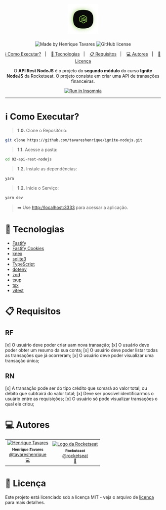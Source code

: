 <h1 align="center">
  <img alt="Daily Diet API" title="Daily Diet API" src="https://raw.githubusercontent.com/tavareshenrique/ignite-nodejs/main/%40assets/logo.webp" width="100px" />
</h1>

<p align="center">
  <img alt="Made by Henrique Tavares" src="https://img.shields.io/badge/made%20by-Henrique Tavares-%20?color=0a0a0a">
  <img alt="GitHub license" src="https://img.shields.io/github/license/tavareshenrique/ignite-nodejs?color=0a0a0a">
</p>

<p align="center">
  <a href="#information_source-como-executar">ℹ️ Como Executar?</a>&nbsp;&nbsp;&nbsp;|&nbsp;&nbsp;&nbsp;
  <a href="#rocket-tecnologias">🚀 Tecnologias</a>&nbsp;&nbsp;&nbsp;|&nbsp;&nbsp;&nbsp;
  <a href="#clipboard-requisitos">📋 Requisitos</a>&nbsp;&nbsp;&nbsp;|&nbsp;&nbsp;&nbsp;
  <a href="#computer-autores">💻 Autores</a>&nbsp;&nbsp;&nbsp;|&nbsp;&nbsp;&nbsp;
  <a href="#memo-licença">📝 Licença</a>
</p>

<p align="center">
  O <b>API Rest NodeJS</b> é o projeto do <b>segundo módulo</b> do curso <b>Ignite NodeJS</b> da Rocketseat. O projeto consiste em criar uma API de transações financeiras.
</p>

<p align="center">
  <a href="https://insomnia.rest/run/?label=02%20-%20Ignite%20NodeJS%20%2F%20Daily%20Diet%20API&uri=https%3A%2F%2Fraw.githubusercontent.com%2Ftavareshenrique%2Fignite-nodejs%2Fmain%2F02-api-rest-nodejs%2Fassets%2FInsomnia_2024-08-25.json" target="_blank"><img src="https://insomnia.rest/images/run.svg" alt="Run in Insomnia"></a>

</p>

---

# :information_source: Como Executar?

> **1.0.** Clone o Repositório:

```bash
git clone https://github.com/tavareshenrique/ignite-nodejs.git
```

> **1.1.** Acesse a pasta:

```bash
cd 02-api-rest-nodejs
```

> **1.2.** Instale as dependências:

```bash
yarn
```

> **1.2.** Inicie o Serviço:

```bash
yarn dev
```

> ➡️ Use [http://localhost:3333](http://localhost:3333) para acessar a aplicação.

# :rocket: Tecnologias

- [Fastify](https://www.fastify.io/)
- [Fastify Cookies](https://github.com/fastify/fastify-cookie)
- [knex](https://knexjs.org/)
- [sqlite3](https://www.sqlite.org/index.html)
- [TypeScript](https://www.typescriptlang.org/)
- [dotenv](https://github.com/motdotla/dotenv)
- [zod](https://github.com/colinhacks/zod)
- [tsup](https://github.com/egoist/tsup)
- [tsx](https://github.com/esbuild-kit/tsx)
- [vitest](https://vitest.dev/)

# :clipboard: Requisitos

## RF 

[x] O usuário deve poder criar uam nova transação;
[x] O usuário deve poder obter um resumo da sua conta;
[x] O usuário deve poder listar todas as transações que já ocorreram;
[x] O usuário deve poder visualizar uma transação única;

## RN

[x] A transação pode ser do tipo crédito que somará ao valor total, ou débito que subtrairá do valor total;
[x] Deve ser possível identificarmos o usuário entre as requisições;
[x] O usuário só pode visualizar transações o qual ele criou;

# :computer: Autores

<table>
  <tr>
    <td align="center">
      <a href="http://github.com/tavareshenrique/">
        <img src="https://avatars1.githubusercontent.com/u/27022914?v=4" width="100px;" alt="Henrique Tavares"/>
        <br />
        <sub>
          <b>Henrique Tavares</b>
        </sub>
       </a>
       <br /> 
       <a href="https://www.linkedin.com/in/tavareshenrique/" title="Linkedin">@tavareshenrique</a>
       <br />
       <a href="https://github.com/tavareshenrique/go-barber-web-ts/commits?author=tavareshenrique" title="Code">💻</a>
    </td>
    <td align="center">
      <a href="http://github.com/rocketseat/">
        <img src="https://avatars.githubusercontent.com/u/28929274?s=200&v=4" width="100px;" alt="Logo da Rocketseat"/>
        <br />
        <sub>
          <b>Rocketseat</b>
        </sub>
       </a>
       <br />
       <a href="http://github.com/rocketseat/" title="Linkedin">@rocketseat</a>
       <br />
       <a href="https://github.com/tavareshenrique/go-barber-web-ts/commits?author=tavareshenrique" title="Education Platform">🚀</a>
    </td>
  </tr>
</table>

# :memo: Licença

Este projeto está licenciado sob a licença MIT - veja o arquivo de [licença](./LICENSE) para mais detalhes.
